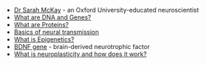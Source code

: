 - [Dr Sarah McKay](https://drsarahmckay.com/) - an Oxford University-educated neuroscientist
- [What are DNA and Genes?](https://learn.genetics.utah.edu/content/basics/dna)
- [What are Proteins?](https://learn.genetics.utah.edu/content/basics/proteins/)
- [Basics of neural transmission](https://learn.genetics.utah.edu/content/neuroscience/crossingdivide/)
- [What is Epigenetics?](https://ghr.nlm.nih.gov/primer/howgeneswork/epigenome)
- [BDNF gene](https://ghr.nlm.nih.gov/gene/BDNF) - brain-derived neurotrophic factor
- [What is neuroplasticity and how does it work?](https://www.drperlmutter.com/learn/faq/neuroplasticity-work/)